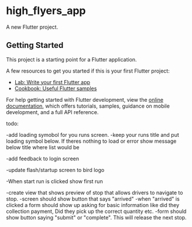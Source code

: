 # high_flyers_app

A new Flutter project.

## Getting Started

This project is a starting point for a Flutter application.

A few resources to get you started if this is your first Flutter project:

- [Lab: Write your first Flutter app](https://docs.flutter.dev/get-started/codelab)
- [Cookbook: Useful Flutter samples](https://docs.flutter.dev/cookbook)

For help getting started with Flutter development, view the
[online documentation](https://docs.flutter.dev/), which offers tutorials,
samples, guidance on mobile development, and a full API reference.



todo:


-add loading symobol for you runs screen.
    -keep your runs title and put loading symbol below. If theres nothing to load or error show message below title where list would be

-add feedback to login screen

-update flash/startup screen to bird logo

-When start run is clicked show first run

-create view that shows preview of stop that allows drivers to navigate to stop.
-screen should show button that says "arrived"
-when "arrived" is clicked a form should show up asking for basic information like did they collection payment, Did they pick up the correct quantity etc.
-form should show button saying "submit" or "complete". This will release the next stop.
